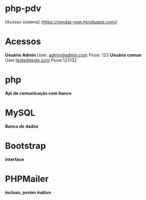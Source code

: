 # php-pdv
[Acesso sistema] (https://vendas-now.herokuapp.com/)

# Acessos
**Usuário Admin**
User: admin@admin.com
Pssw: 123
**Usuário comun**
User:teste@teste.com
Pssw:123132

# php
**Api de comunicação com banco**

# MySQL
**Banco de dados**

# Bootstrap
**interface**

# PHPMailer
**incluso, porém inativo**

